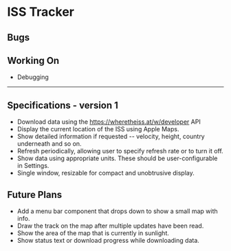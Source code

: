 # ISS Tracker

## Bugs


## Working On

* Debugging

---

## Specifications - version 1

* Download data using the https://wheretheiss.at/w/developer API
* Display the current location of the ISS using Apple Maps.
* Show detailed information if requested -- velocity, height, country underneath and so on.
* Refresh periodically, allowing user to specify refresh rate or to turn it off.
* Show data using appropriate units. These should be user-configurable in Settings.
* Single window, resizable for compact and unobtrusive display.

## Future Plans

* Add a menu bar component that drops down to show a small map with info.
* Draw the track on the map after multiple updates have been read.
* Show the area of the map that is currently in sunlight.
* Show status text or download progress while downloading data.
